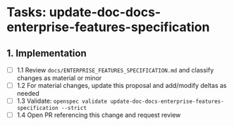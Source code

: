 # Tasks: update-doc-docs-enterprise-features-specification

## 1. Implementation

- [ ] 1.1 Review `docs/ENTERPRISE_FEATURES_SPECIFICATION.md` and classify changes as material or minor
- [ ] 1.2 For material changes, update this proposal and add/modify deltas as needed
- [ ] 1.3 Validate: `openspec validate update-doc-docs-enterprise-features-specification --strict`
- [ ] 1.4 Open PR referencing this change and request review
